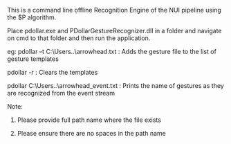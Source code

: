This is a command line offline Recognition Engine of the NUI pipeline using the $P algorithm.

Place pdollar.exe and PDollarGestureRecognizer.dll in a folder and navigate on cmd to that folder and then run the application.

eg:
pdollar –t C:\Users\..\arrowhead.txt : Adds the gesture file to the list of gesture templates

pdollar -r : Clears the templates

pdollar C:\Users\..\arrowhead_event.txt : Prints the name of gestures as they are recognized from the event stream

Note:

1. Please provide full path name where the file exists

2. Please ensure there are no spaces in the path name
